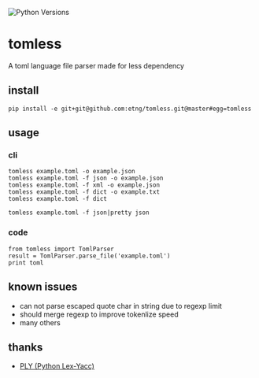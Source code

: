 ![Python Versions](https://img.shields.io/badge/python-2.7-blue.svg)

# tomless

A toml language file parser made for less dependency

## install

```
pip install -e git+git@github.com:etng/tomless.git@master#egg=tomless
```

## usage

### cli

```
tomless example.toml -o example.json
tomless example.toml -f json -o example.json
tomless example.toml -f xml -o example.json
tomless example.toml -f dict -o example.txt
tomless example.toml -f dict

tomless example.toml -f json|pretty json
```

### code

```
from tomless import TomlParser
result = TomlParser.parse_file('example.toml')
print toml
```


## known issues

* can not parse escaped quote char in string due to regexp limit
* should merge regexp to improve tokenlize speed
* many others

## thanks

* [PLY (Python Lex-Yacc)](http://www.dabeaz.com/ply/)
